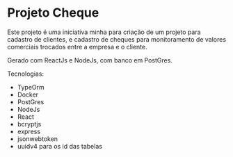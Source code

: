 # Projeto Cheque

Este projeto  é uma iniciativa minha para criação de um projeto
para cadastro de clientes, e cadastro de cheques para monitoramento de valores comerciais trocados
entre a empresa e o cliente.

Gerado com ReactJs e NodeJs, com banco em PostGres.

Tecnologias:

- TypeOrm
- Docker
- PostGres
- NodeJs
- React
- bcryptjs
- express
- jsonwebtoken
- uuidv4 para os id das tabelas



